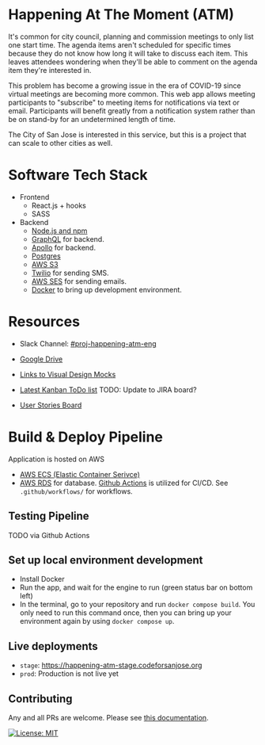 # Happening At The Moment (ATM)

It's common for city council, planning and commission meetings to only list one start time. The agenda items aren't scheduled for specific times because they do not know how long it will take to discuss each item. This leaves attendees wondering when they'll be able to comment on the agenda item they're interested in.

This problem has become a growing issue in the era of COVID-19 since virtual meetings are becoming more common. This web app allows meeting participants to "subscribe" to meeting items for notifications via text or email. Participants will benefit greatly from a notification system rather than be on stand-by for an undetermined length of time.

The City of San Jose is interested in this service, but this is a project that can scale to other cities as well.

# Software Tech Stack

- Frontend
  - React.js + hooks
  - SASS
- Backend
  - [Node.js and npm](https://www.npmjs.com/get-npm)
  - [GraphQL](https://graphql.org/learn/) for backend.
  - [Apollo](https://www.apollographql.com/docs/) for backend.
  - [Postgres](https://www.postgresql.org/about/)
  - [AWS S3](https://aws.amazon.com/s3/)
  - [Twilio](https://www.twilio.com/docs) for sending SMS.
  - [AWS SES](https://aws.amazon.com/s3/) for sending emails.
  - [Docker](https://www.docker.com/products/docker-desktop) to bring up development environment.

# Resources

- Slack Channel: [#proj-happening-atm-eng](https://codeforsanjose.slack.com/archives/C017G1BP02H)
- [Google Drive](https://drive.google.com/drive/folders/1a89AKh3Kia3BGYeMUF7ishE4avblFIYu?usp=sharing)
- [Links to Visual Design Mocks](https://docs.google.com/document/d/1Jcdsw6d8MMXWaU_PTPcMVtoTtBxtx4A7d0VfhMH7K5M/edit)
- [Latest Kanban ToDo list](https://trello.com/b/pfECjOgE/happening-atm) TODO: Update to JIRA board?

- [User Stories Board](https://miro.com/app/board/o9J_leAd8y8=/)


# Build & Deploy Pipeline

Application is hosted on AWS
  - [AWS ECS (Elastic Container Serivce)](https://aws.amazon.com/ecs/)
  - [AWS RDS](https://aws.amazon.com/rds/) for database.
[Github Actions](https://docs.github.com/en/actions) is utilized for CI/CD. See `.github/workflows/` for workflows.

## Testing Pipeline

TODO via Github Actions

## Set up local environment development
- Install Docker
- Run the app, and wait for the engine to run (green status bar on bottom left)
- In the terminal, go to your repository and run `docker compose build`. You only need to run this command once, then you can bring up your environment again by using `docker compose up`.



## Live deployments
  - `stage`: https://happening-atm-stage.codeforsanjose.org
  - `prod`: Production is not live yet

## Contributing

Any and all PRs are welcome. Please see [this documentation](./CONTRIBUTING.md).

[![License: MIT](https://img.shields.io/badge/License-MIT-green.svg)](https://opensource.org/licenses/MIT)
